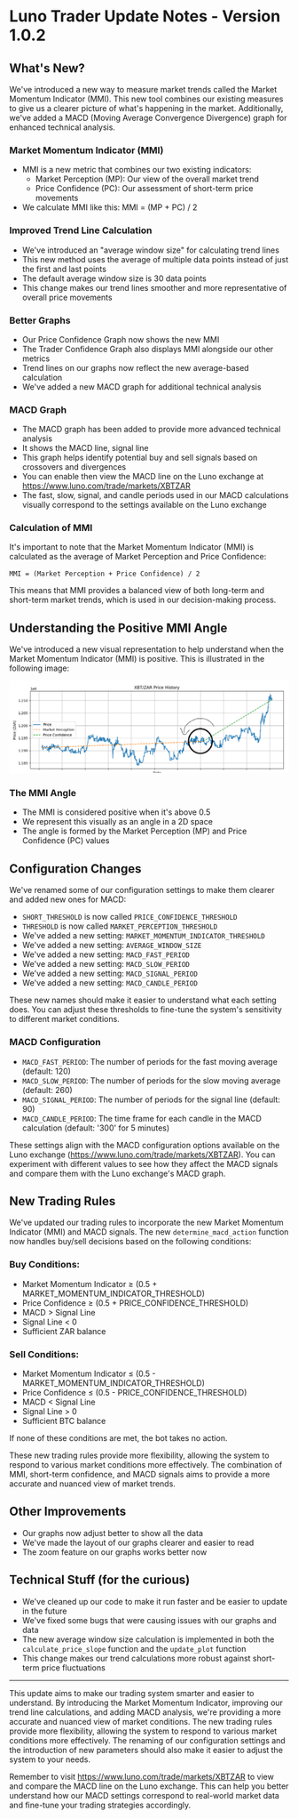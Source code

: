 # Luno Trader Update Notes - Version 1.0.2

## What's New?

We've introduced a new way to measure market trends called the Market Momentum Indicator (MMI). This new tool combines our existing measures to give us a clearer picture of what's happening in the market. Additionally, we've added a MACD (Moving Average Convergence Divergence) graph for enhanced technical analysis.

### Market Momentum Indicator (MMI)
- MMI is a new metric that combines our two existing indicators:
  - Market Perception (MP): Our view of the overall market trend
  - Price Confidence (PC): Our assessment of short-term price movements
- We calculate MMI like this: MMI = (MP + PC) / 2

### Improved Trend Line Calculation
- We've introduced an "average window size" for calculating trend lines
- This new method uses the average of multiple data points instead of just the first and last points
- The default average window size is 30 data points
- This change makes our trend lines smoother and more representative of overall price movements

### Better Graphs
- Our Price Confidence Graph now shows the new MMI
- The Trader Confidence Graph also displays MMI alongside our other metrics
- Trend lines on our graphs now reflect the new average-based calculation
- We've added a new MACD graph for additional technical analysis

### MACD Graph
- The MACD graph has been added to provide more advanced technical analysis
- It shows the MACD line, signal line
- This graph helps identify potential buy and sell signals based on crossovers and divergences
- You can enable then view the MACD line on the Luno exchange at https://www.luno.com/trade/markets/XBTZAR
- The fast, slow, signal, and candle periods used in our MACD calculations visually correspond to the settings available on the Luno exchange

### Calculation of MMI
It's important to note that the Market Momentum Indicator (MMI) is calculated as the average of Market Perception and Price Confidence:

```
MMI = (Market Perception + Price Confidence) / 2
```

This means that MMI provides a balanced view of both long-term and short-term market trends, which is used in our decision-making process.

## Understanding the Positive MMI Angle

We've introduced a new visual representation to help understand when the Market Momentum Indicator (MMI) is positive. This is illustrated in the following image:

![Positive MMI Angle](posisitve_mmi.png)

### The MMI Angle
- The MMI is considered positive when it's above 0.5
- We represent this visually as an angle in a 2D space
- The angle is formed by the Market Perception (MP) and Price Confidence (PC) values

## Configuration Changes

We've renamed some of our configuration settings to make them clearer and added new ones for MACD:

- `SHORT_THRESHOLD` is now called `PRICE_CONFIDENCE_THRESHOLD`
- `THRESHOLD` is now called `MARKET_PERCEPTION_THRESHOLD`
- We've added a new setting: `MARKET_MOMENTUM_INDICATOR_THRESHOLD`
- We've added a new setting: `AVERAGE_WINDOW_SIZE`
- We've added a new setting: `MACD_FAST_PERIOD`
- We've added a new setting: `MACD_SLOW_PERIOD`
- We've added a new setting: `MACD_SIGNAL_PERIOD`
- We've added a new setting: `MACD_CANDLE_PERIOD`

These new names should make it easier to understand what each setting does. You can adjust these thresholds to fine-tune the system's sensitivity to different market conditions.

### MACD Configuration
- `MACD_FAST_PERIOD`: The number of periods for the fast moving average (default: 120)
- `MACD_SLOW_PERIOD`: The number of periods for the slow moving average (default: 260)
- `MACD_SIGNAL_PERIOD`: The number of periods for the signal line (default: 90)
- `MACD_CANDLE_PERIOD`: The time frame for each candle in the MACD calculation (default: '300' for 5 minutes)

These settings align with the MACD configuration options available on the Luno exchange (https://www.luno.com/trade/markets/XBTZAR). You can experiment with different values to see how they affect the MACD signals and compare them with the Luno exchange's MACD graph.

## New Trading Rules

We've updated our trading rules to incorporate the new Market Momentum Indicator (MMI) and MACD signals. The new `determine_macd_action` function now handles buy/sell decisions based on the following conditions:

### Buy Conditions:
- Market Momentum Indicator ≥ (0.5 + MARKET_MOMENTUM_INDICATOR_THRESHOLD)
- Price Confidence ≥ (0.5 + PRICE_CONFIDENCE_THRESHOLD)
- MACD > Signal Line
- Signal Line < 0
- Sufficient ZAR balance

### Sell Conditions:
- Market Momentum Indicator ≤ (0.5 - MARKET_MOMENTUM_INDICATOR_THRESHOLD)
- Price Confidence ≤ (0.5 - PRICE_CONFIDENCE_THRESHOLD)
- MACD < Signal Line
- Signal Line > 0
- Sufficient BTC balance

If none of these conditions are met, the bot takes no action.

These new trading rules provide more flexibility, allowing the system to respond to various market conditions more effectively. The combination of MMI, short-term confidence, and MACD signals aims to provide a more accurate and nuanced view of market trends.

## Other Improvements
- Our graphs now adjust better to show all the data
- We've made the layout of our graphs clearer and easier to read
- The zoom feature on our graphs works better now

## Technical Stuff (for the curious)
- We've cleaned up our code to make it run faster and be easier to update in the future
- We've fixed some bugs that were causing issues with our graphs and data
- The new average window size calculation is implemented in both the `calculate_price_slope` function and the `update_plot` function
- This change makes our trend calculations more robust against short-term price fluctuations

---

This update aims to make our trading system smarter and easier to understand. By introducing the Market Momentum Indicator, improving our trend line calculations, and adding MACD analysis, we're providing a more accurate and nuanced view of market conditions. The new trading rules provide more flexibility, allowing the system to respond to various market conditions more effectively. The renaming of our configuration settings and the introduction of new parameters should also make it easier to adjust the system to your needs.

Remember to visit https://www.luno.com/trade/markets/XBTZAR to view and compare the MACD line on the Luno exchange. This can help you better understand how our MACD settings correspond to real-world market data and fine-tune your trading strategies accordingly.